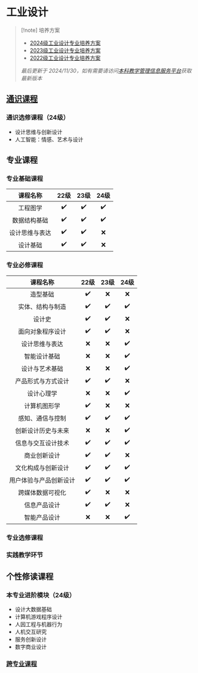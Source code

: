 # 工业设计

> [!note] 培养方案
> - [2024级工业设计专业培养方案](2024级工业设计专业培养方案.pdf)
> - [2023级工业设计专业培养方案](2023级工业设计专业培养方案.pdf)
> - [2022级工业设计专业培养方案](2022级工业设计专业培养方案.pdf)
> 
> *最后更新于 2024/11/30，如有需要请访问[本科教学管理信息服务平台](http://zdbk.zju.edu.cn)获取最新版本*

## [通识课程](../general/general_courses.md)

### 通识选修课程（24级）

- 设计思维与创新设计
- 人工智能：情感、艺术与设计

## 专业课程

### 专业基础课程

| 课程名称    | 22级 | 23级 | 24级 |
| :-------: | :---: | :---: | :---: |
| 工程图学    | :heavy_check_mark:   | :heavy_check_mark:   | :heavy_check_mark:   |
| 数据结构基础  | :heavy_check_mark:   | :heavy_check_mark:   | :heavy_check_mark:   |
| 设计思维与表达 | :heavy_check_mark:   | :heavy_check_mark:   | :x:   |
| 设计基础    | :heavy_check_mark:   | :heavy_check_mark:   | :x:   |

### 专业必修课程

| 课程名称        | 22级 | 23级 | 24级 |
| :-----------: | :---: | :---: | :---: |
| 造型基础        | :heavy_check_mark:   | :x:   | :x:   |
| 实体、结构与制造    | :heavy_check_mark:   | :heavy_check_mark:   | :heavy_check_mark:   |
| 设计史         | :heavy_check_mark:   | :heavy_check_mark:   | :x:   |
| 面向对象程序设计    | :heavy_check_mark:   | :heavy_check_mark:   | :x:   |
| 设计思维与表达     | :x:   | :x:   | :heavy_check_mark:   |
| 智能设计基础      | :x:   | :x:   | :heavy_check_mark:   |
| 设计与艺术基础     | :x:   | :x:   | :heavy_check_mark:   |
| 产品形式与方式设计   | :heavy_check_mark:   | :heavy_check_mark:   | :x:   |
| 设计心理学       | :x:   | :x:   | :heavy_check_mark:   |
| 计算机图形学      | :heavy_check_mark:   | :x:   | :x:   |
| 感知、通信与控制    | :heavy_check_mark:   | :heavy_check_mark:   | :heavy_check_mark:   |
| 创新设计历史与未来   | :x:   | :x:   | :heavy_check_mark:   |
| 信息与交互设计技术   | :heavy_check_mark:   | :heavy_check_mark:   | :heavy_check_mark:   |
| 商业创新设计      | :heavy_check_mark:   | :heavy_check_mark:   | :x:   |
| 文化构成与创新设计   | :heavy_check_mark:   | :heavy_check_mark:   | :heavy_check_mark:   |
| 用户体验与产品创新设计 | :heavy_check_mark:   | :heavy_check_mark:   | :heavy_check_mark:   |
| 跨媒体数据可视化    | :heavy_check_mark:   | :x:   | :x:   |
| 信息产品设计      | :heavy_check_mark:   | :heavy_check_mark:   | :x:   |
| 智能产品设计      | :x:   | :x:   | :heavy_check_mark:   |

### 专业选修课程

### 实践教学环节

## 个性修读课程

### 本专业进阶模块（24级）

- 设计大数据基础
- 计算机游戏程序设计
- 人因工程与机器行为
- 人机交互研究
- 服务创新设计
- 数字商业设计

### [跨专业课程](../general/cross_majors.md)